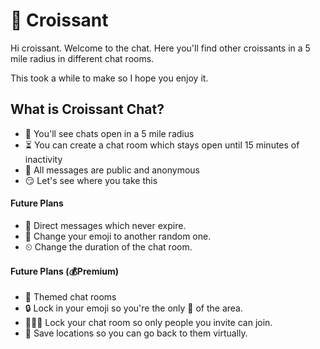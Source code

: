 # 🥐 Croissant

Hi croissant. Welcome to the chat. Here you'll find other croissants in a 5 mile radius in different chat rooms.

This took a while to make so I hope you enjoy it.

<!-- ![Croissant Gif](https://media.tenor.com/3mHoPd3Wac4AAAAC/tysondang-thedanggang.gif) -->

## What is Croissant Chat?
- 🚗 You'll see chats open in a 5 mile radius
- ⏳ You can create a chat room which stays open until 15 minutes of inactivity
- 📢 All messages are public and anonymous
- 😏 Let's see where you take this

#### Future Plans
- 💬 Direct messages which never expire.
- 🍌 Change your emoji to another random one.
- ⏲ Change the duration of the chat room.

#### Future Plans (💰Premium)
- 🎠 Themed chat rooms
- 🔒 Lock in your emoji so you're the only 🍆 of the area.
- 🧑‍🤝‍🧑 Lock your chat room so only people you invite can join.
- 📍 Save locations so you can go back to them virtually.


